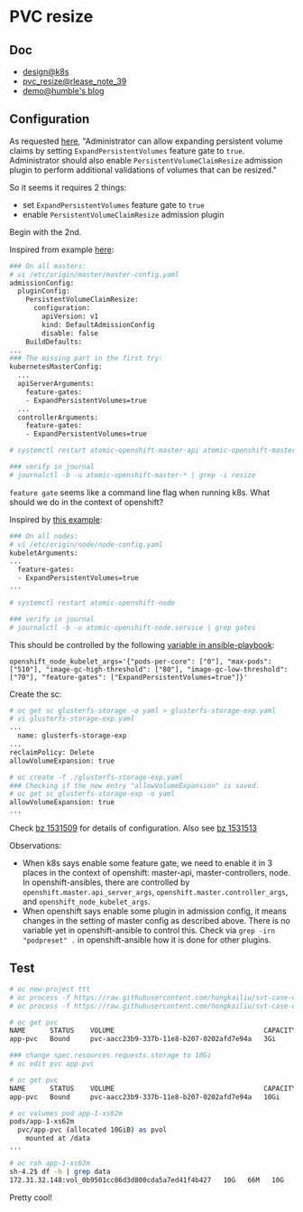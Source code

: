# PVC resize

## Doc

* [design@k8s](https://github.com/kubernetes/community/blob/master/contributors/design-proposals/storage/grow-volume-size.md)
* [pvc_resize@rlease_note_39](https://docs.openshift.com/container-platform/3.9/release_notes/ocp_3_9_release_notes.html#ocp-39-pv-resize)
* [demo@humble's blog](https://www.humblec.com/glusterfs-dynamic-provisioner-online-resizing-of-glusterfs-pvs-in-kubernetes-v-1-8/)

## Configuration

As requested [here](https://kubernetes.io/docs/concepts/storage/persistent-volumes/#expanding-persistent-volumes-claims),
"Administrator can allow expanding persistent volume claims by setting `ExpandPersistentVolumes` feature gate to `true`.
Administrator should also enable `PersistentVolumeClaimResize` admission plugin to perform additional validations of volumes that can be resized."

So it seems it requires 2 things:

* set `ExpandPersistentVolumes` feature gate to `true`
* enable `PersistentVolumeClaimResize` admission plugin

Begin with the 2nd.

Inspired from example [here](https://docs.openshift.com/container-platform/3.9/architecture/additional_concepts/admission_controllers.html#admission-controllers-general-admission-rules):

```sh
### On all masters:
# vi /etc/origin/master/master-config.yaml
admissionConfig:
  pluginConfig:
    PersistentVolumeClaimResize:
      configuration:
        apiVersion: v1
        kind: DefaultAdmissionConfig
        disable: false
    BuildDefaults:
...
### The missing part in the first try:
kubernetesMasterConfig:
  ...
  apiServerArguments:
    feature-gates:
    - ExpandPersistentVolumes=true
  ...
  controllerArguments:
    feature-gates:
    - ExpandPersistentVolumes=true

# systemctl restart atomic-openshift-master-api atomic-openshift-master-controllers

### verify in journal
# journalctl -b -u atomic-openshift-master-* | grep -i resize
```

`feature gate` seems like a command line flag when running k8s. What should we do in the
context of openshift?

Inspired by [this example](https://blog.openshift.com/how-to-use-gpus-in-openshift-3-6-still-alpha/):

```sh
### On all nodes:
# vi /etc/origin/node/node-config.yaml
kubeletArguments:
...
  feature-gates:
  - ExpandPersistentVolumes=true
...

# systemctl restart atomic-openshift-node

### verify in journal
# journalctl -b -u atomic-openshift-node.service | grep gates
```

This should be controlled by the following [variable in ansible-playbook](https://docs.openshift.com/enterprise/3.2/install_config/install/advanced_install.html):

```
openshift_node_kubelet_args='{"pods-per-core": ["0"], "max-pods": ["510"], "image-gc-high-threshold": ["80"], "image-gc-low-threshold": ["70"], "feature-gates": ["ExpandPersistentVolumes=true"]}'
```


Create the sc:

```sh
# oc get sc glusterfs-storage -o yaml > glusterfs-storage-exp.yaml
# vi glusterfs-storage-exp.yaml
...
  name: glusterfs-storage-exp
...
reclaimPolicy: Delete
allowVolumeExpansion: true

# oc create -f ./glusterfs-storage-exp.yaml 
### Checking if the new entry "allowVolumeExpansion" is saved.
# oc get sc glusterfs-storage-exp -o yaml
allowVolumeExpansion: true
...
```

Check [bz 1531509](https://bugzilla.redhat.com/show_bug.cgi?id=1531509) for details of configuration. Also see [bz 1531513](https://bugzilla.redhat.com/show_bug.cgi?id=1531513)

Observations:
* When k8s says enable some feature gate, we need to enable it in 3 places in the context of openshift: master-api, master-controllers, node. In openshift-ansibles, there are controlled by `openshift.master.api_server_args`, `openshift.master.controller_args`, and `openshift_node_kubelet_args`.
* When openshift says enable some plugin in admission config, it means changes in the setting of master config as described above. There is no variable yet in openshift-ansible to control this. Check via `grep -irn "podpreset" .`  in openshift-ansible how it is done for other plugins.


## Test

```sh
# oc new-project ttt
# oc process -f https://raw.githubusercontent.com/hongkailiu/svt-case-doc/master/files/pvc_template.yaml -p PVC_NAME=app-pvc -p STORAGE_CLASS_NAME="glusterfs-storage-exp" | oc create -f -
# oc process -f https://raw.githubusercontent.com/hongkailiu/svt-case-doc/master/files/dc_template.yaml -p NAME=app PVC_NAME=app-pvc | oc create -f -

# oc get pvc
NAME      STATUS    VOLUME                                     CAPACITY   ACCESS MODES   STORAGECLASS            AGE
app-pvc   Bound     pvc-aacc23b9-337b-11e8-b207-0202afd7e94a   3Gi        RWO            glusterfs-storage-exp   1m

### change spec.resources.requests.storage to 10Gi
# oc edit pvc app-pvc

# oc get pvc
NAME      STATUS    VOLUME                                     CAPACITY   ACCESS MODES   STORAGECLASS            AGE
app-pvc   Bound     pvc-aacc23b9-337b-11e8-b207-0202afd7e94a   10Gi       RWO            glusterfs-storage-exp   3m

# oc volumes pod app-1-xs62m
pods/app-1-xs62m
  pvc/app-pvc (allocated 10GiB) as pvol
    mounted at /data
...

# oc rsh app-1-xs62m
sh-4.2$ df -h | grep data
172.31.32.148:vol_0b9501cc86d3d800cda5a7ed41f4b427   10G   66M   10G   1% /data

```

Pretty cool!
